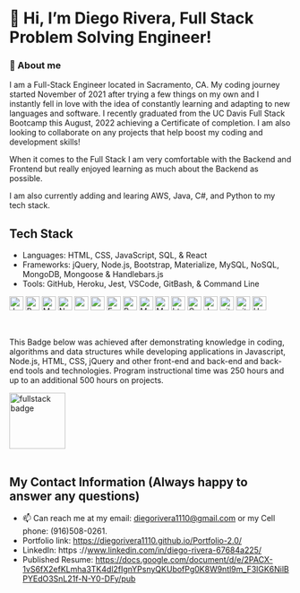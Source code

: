 # 👋 Hi, I’m Diego Rivera, Full Stack Problem Solving Engineer!

### 👀 About me
 I am a Full-Stack Engineer located in Sacramento, CA. My coding journey started November of 2021 after trying a few things on my own and I instantly fell in love with the idea of constantly learning and adapting to new languages and software. 
 I recently graduated from the UC Davis Full Stack Bootcamp this August, 2022 achieving a Certificate of completion.
 I am also looking to collaborate on any projects that help boost my coding and development skills!
 
 When it comes to the Full Stack I am very comfortable with the Backend and Frontend but really enjoyed learning as much about the Backend as possible. 
 
 I am also currently adding and learing AWS, Java, C#, and Python to my tech stack. 

 ## Tech Stack
 - Languages: HTML, CSS, JavaScript, SQL, & React
 - Frameworks: jQuery, Node.js, Bootstrap, Materialize, MySQL, NoSQL, MongoDB, Mongoose & Handlebars.js
 - Tools: GitHub, Heroku, Jest, VSCode, GitBash, & Command Line
<p>
<img alt="Javascript" src="https://img.shields.io/badge/JavaScript-323330?style=for-the-badge&logo=javascript&logoColor=F7DF1E"  height="25px"/>
<img alt="React" src="https://img.shields.io/badge/React-20232A?style=for-the-badge&logo=react&logoColor=61DAFB" height="25px"/>
<img alt="MongoDB" src="https://img.shields.io/badge/-MongoDB-13aa52?style=flat-square&logo=mongodb&logoColor=white"  height="25px"/>
<img alt="Nodejs" src="https://img.shields.io/badge/-Nodejs-43853d?style=flat-square&logo=Node.js&logoColor=white"  height="25px"/>
<img alt="npm" src="https://img.shields.io/badge/NPM-%23000000.svg?style=for-the-badge&logo=npm&logoColor=white" height="25px"/>
<img alt="redux" src="https://img.shields.io/badge/-Redux-764ABC?style=flat-square&logo=redux&logoColor=white" height="25px"/>
 <img alt="Express" src="https://img.shields.io/badge/express.js-%23404d59.svg?style=for-the-badge&logo=express&logoColor=%2361DAFB" height="25px"/>
 <img alt="Bootstrap" src="https://img.shields.io/badge/Bootstrap-563D7C?style=for-the-badge&logo=bootstrap&logoColor=white" height="25px"/>
<img alt="Material UI" src="https://img.shields.io/badge/Material--UI-0081CB?style=for-the-badge&logo=material-ui&logoColor=white" height="25px"/>
<img alt="Markdown" src="https://img.shields.io/badge/Markdown-000000?style=for-the-badge&logo=markdown&logoColor=white"  height="25px"/>
<img alt="html5" src="https://img.shields.io/badge/HTML5-E34F26?style=for-the-badge&logo=html5&logoColor=white" height="25px"/>
<img alt="Css3" src="https://img.shields.io/badge/CSS3-1572B6?style=for-the-badge&logo=css3&logoColor=white" height="25px"/>
<img alt="Jquery" src="https://img.shields.io/badge/jquery-%230769AD.svg?style=for-the-badge&logo=jquery&logoColor=white" height="25px"/>
<img alt="git" src="https://img.shields.io/badge/-Git-F05032?style=flat-square&logo=git&logoColor=white" height="25px"/>
<img alt="github actions" src="https://img.shields.io/badge/-Github_Actions-2088FF?style=flat-square&logo=github-actions&logoColor=white" height="25px"/>
<img alt="Heroku" src="https://img.shields.io/badge/-Heroku-430098?style=flat-square&logo=heroku&logoColor=white" height="25px"/>
</p>

</br>
<p>This Badge below was achieved after demonstrating knowledge in coding, algorithms and data structures while developing applications in Javascript, Node.js, HTML, CSS, jQuery and other front-end and back-end and back-end tools and technologies. Program instructional time was 250 hours and up to an additional 500 hours on projects.
</p>
<img alt="fullstack badge" src="https://images.credly.com/size/680x680/images/34ed800e-c8af-4d98-b021-084ecba9a4c8/57a60c55aa1688312be5b60e7a9d2834.png" height="100px"/>
</br>
</br>


## My Contact Information (Always happy to answer any questions)
- 📫 Can reach me at my email: diegorivera1110@gmail.com or my Cell phone: (916)508-0261.
- Portfolio link: https://diegorivera1110.github.io/Portfolio-2.0/
- LinkedIn: https ://www.linkedin.com/in/diego-rivera-67684a225/
- Published Resume: https://docs.google.com/document/d/e/2PACX-1vS6fX2efKLmha3TK4dl2fIgnYPsnyQKUbofPg0K8W9ntl9m_F3lGK6NilBPYEdO3SnL21f-N-Y0-DFy/pub
<!---
Diegorivera1110/Diegorivera1110 is a ✨ special ✨ repository because its `README.md` (this file) appears on your GitHub profile.
You can click the Preview link to take a look at your changes.
--->


